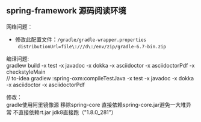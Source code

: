 spring-framework 源码阅读环境
---

网络问题：
- 修改此配置文件：`/gradle/gradle-wrapper.properties`
  </br>
` distributionUrl=file\:///d\:/env/zip/gradle-6.7-bin.zip`

编译问题:
  </br>
gradlew build -x test -x javadoc -x dokka -x asciidoctor -x asciidoctorPdf -x checkstyleMain
  </br>
// to-idea
gradlew :spring-oxm:compileTestJava -x test -x javadoc -x dokka -x asciidoctor -x asciidoctorPdf
    

修改：
  </br>
gradle使用阿里镜像源
移除spring-core
直接依赖spring-core.jar避免一大堆异常
不直接依赖rt.jar jdk8直接跑（"1.8.0_281"）
